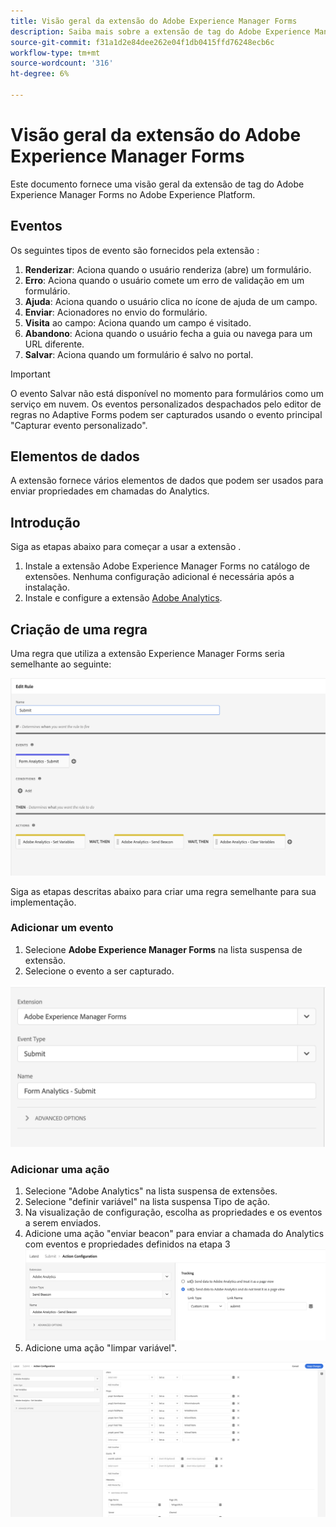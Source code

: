```yaml
---
title: Visão geral da extensão do Adobe Experience Manager Forms
description: Saiba mais sobre a extensão de tag do Adobe Experience Manager Forms no Adobe Experience Platform.
source-git-commit: f31a1d2e84dee262e04f1db0415ffd76248ecb6c
workflow-type: tm+mt
source-wordcount: '316'
ht-degree: 6%

---
```


# Visão geral da extensão do Adobe Experience Manager Forms

Este documento fornece uma visão geral da extensão de tag do Adobe Experience Manager Forms no Adobe Experience Platform.

## Eventos

Os seguintes tipos de evento são fornecidos pela extensão :

1. **Renderizar**: Aciona quando o usuário renderiza (abre) um formulário.
1. **Erro**: Aciona quando o usuário comete um erro de validação em um formulário.
1. **Ajuda**: Aciona quando o usuário clica no ícone de ajuda de um campo.
1. **Enviar**: Acionadores no envio do formulário.
1. **Visita** ao campo: Aciona quando um campo é visitado.
1. **Abandono**: Aciona quando o usuário fecha a guia ou navega para um URL diferente.
1. **Salvar**: Aciona quando um formulário é salvo no portal.

>[!IMPORTANT]
>
>O evento Salvar não está disponível no momento para formulários como um serviço em nuvem. Os eventos personalizados despachados pelo editor de regras no Adaptive Forms podem ser capturados usando o evento principal &quot;Capturar evento personalizado&quot;.

## Elementos de dados

A extensão fornece vários elementos de dados que podem ser usados para enviar propriedades em chamadas do Analytics.

## Introdução

Siga as etapas abaixo para começar a usar a extensão .

1. Instale a extensão Adobe Experience Manager Forms no catálogo de extensões. Nenhuma configuração adicional é necessária após a instalação.
2. Instale e configure a extensão [Adobe Analytics](../analytics/overview.md#Configure-the-Adobe-Analytics-extension).

## Criação de uma regra

Uma regra que utiliza a extensão Experience Manager Forms seria semelhante ao seguinte:

![Configuração de ação](./images/rule.png)

Siga as etapas descritas abaixo para criar uma regra semelhante para sua implementação.

### Adicionar um evento

1. Selecione **Adobe Experience Manager Forms** na lista suspensa de extensão.
2. Selecione o evento a ser capturado.

![Configuração de ação](./images/AEM-forms-event.png)

### Adicionar uma ação

1. Selecione &quot;Adobe Analytics&quot; na lista suspensa de extensões.
2. Selecione &quot;definir variável&quot; na lista suspensa Tipo de ação.
3. Na visualização de configuração, escolha as propriedades e os eventos a serem enviados.
4. Adicione uma ação &quot;enviar beacon&quot; para enviar a chamada do Analytics com eventos e propriedades definidos na etapa 3
   ![Configuração de ação](./images/AEM-forms-sendBeacon.png)
5. Adicione uma ação &quot;limpar variável&quot;.

![Configuração de ação](./images/AEM-forms-action.png)